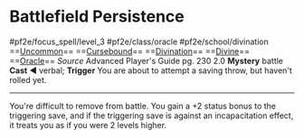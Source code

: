 # Battlefield Persistence
#pf2e/focus_spell/level_3 #pf2e/class/oracle #pf2e/school/divination 
==[Uncommon](rules/traits/uncommon.md)== ==[Cursebound](../../../Traits/Cursebound.md)== ==[Divination](rules/traits/divination.md)== ==[Divine](rules/traits/divine.md)== ==[Oracle](../../../Traits/Oracle.md)==
*Source* Advanced Player's Guide pg. 230 2.0
**Mystery** battle
**Cast** ◄ verbal; **Trigger** You are about to attempt a saving throw, but haven't rolled yet.

---
You're difficult to remove from battle. You gain a +2 status bonus to the triggering save, and if the triggering save is against an incapacitation effect, it treats you as if you were 2 levels higher.